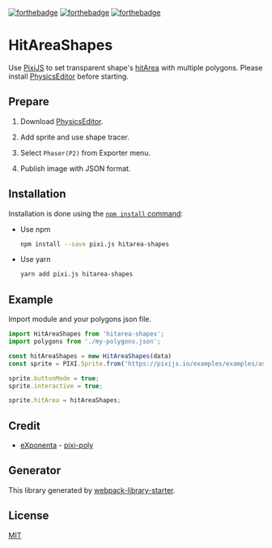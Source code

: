 [![forthebadge](https://forthebadge.com/images/badges/makes-people-smile.svg)](https://forthebadge.com)
[![forthebadge](https://forthebadge.com/images/badges/built-with-love.svg)](https://forthebadge.com)
[![forthebadge](https://forthebadge.com/images/badges/uses-badges.svg)](https://forthebadge.com)

# HitAreaShapes

Use [PixiJS](https://www.pixijs.com/) to set transparent shape's [hitArea](https://pixijs.download/dev/docs/PIXI.Sprite.html#hitArea) with multiple polygons. Please install [PhysicsEditor](https://www.codeandweb.com/physicseditor) before starting.

## Prepare

1. Download [PhysicsEditor](https://www.codeandweb.com/physicseditor).

2. Add sprite and use shape tracer.

3. Select `Phaser(P2)` from Exporter menu.

4. Publish image with JSON format.

## Installation

Installation is done using the
[`npm install` command](https://docs.npmjs.com/getting-started/installing-npm-packages-locally):

- Use npm
  ```bash
  npm install --save pixi.js hitarea-shapes
  ```

- Use yarn
  ```bash
  yarn add pixi.js hitarea-shapes
  ```

## Example

Import module and your polygons json file.

```javascript
import HitAreaShapes from 'hitarea-shapes';
import polygons from './my-polygons.json';

const hitAreaShapes = new HitAreaShapes(data)
const sprite = PIXI.Sprite.from('https://pixijs.io/examples/examples/assets/flowerTop.png');

sprite.buttonMode = true;
sprite.interactive = true;

sprite.hitArea = hitAreaShapes;
```

## Credit

- [eXponenta](https://github.com/eXponenta) - [pixi-poly](https://github.com/eXponenta/pixi-poly)

## Generator 

This library generated by [webpack-library-starter](https://github.com/krasimir/webpack-library-starter).

## License

[MIT](http://opensource.org/licenses/MIT)
